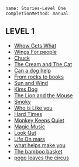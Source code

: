 ```ngMeta
name: Stories-Level One
completionMethod: manual
```
## LEVEL 1
* [Whow Gets What](https://drive.google.com/open?id=0B1XBdeTOOHL3eFVxWVYwTXpoRjA)
* [Wings For people](https://drive.google.com/open?id=0B1XBdeTOOHL3WU5adGM0enJvbTQ)
* [Chuck](https://drive.google.com/open?id=0B1XBdeTOOHL3VXRSYXVaUXFYelk)
* [The Cream and The Cat](https://drive.google.com/open?id=0B1XBdeTOOHL3c3VLTmRtNGRxVmc)
* [Can a dog help](https://drive.google.com/open?id=0B1XBdeTOOHL3TFFEd2loS3Uzb00)
* [From rocks to books](https://drive.google.com/open?id=0B1XBdeTOOHL3cG9ZcUZJN3U1Q0E)
* [Sun and Wind](https://drive.google.com/open?id=0B1XBdeTOOHL3OVo2ZEVtLXRHc0E)
* [Kims Dog](https://drive.google.com/open?id=0B1XBdeTOOHL3UlNfZzNLTTZZZXc)
* [The Lion and the Mouse](https://drive.google.com/open?id=0B1XBdeTOOHL3dy12dDFDUVJKWnc)
* [Smoky](https://drive.google.com/open?id=0B1XBdeTOOHL3Vks0WW1HTHd0d00)
* [Who is Like you](https://drive.google.com/open?id=0B1XBdeTOOHL3RTAtTDY4YzdrXzQ)
* [Hard Times](https://drive.google.com/open?id=0B1XBdeTOOHL3RHFXSExCek9fTFU)
* [Monkey Keeps Quiet](https://drive.google.com/open?id=0B1XBdeTOOHL3dlYwQ1M3VWZHSGc)
* [Magic Music](https://drive.google.com/open?id=0B1XBdeTOOHL3SjZCWGFCbkZ2Zkk)
* [Look Qut](https://drive.google.com/open?id=0B1XBdeTOOHL3Vk5zSEhESmRtelk)
* [Life On mars](https://drive.google.com/open?id=0B1XBdeTOOHL3N2ptRVZoOWZNaHc)
* [what helps make you](https://drive.google.com/open?id=0B1XBdeTOOHL3SlFHa1EwM1J2dlE)
* [The bamboo basket](https://drive.google.com/open?id=0B1XBdeTOOHL3ZzkxQi1YcGFVdEU)
* [pogo leaves the circus](https://drive.google.com/open?id=0B1XBdeTOOHL3bkM4VThGWHZpMFU)